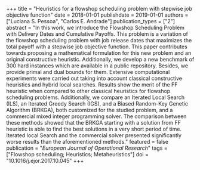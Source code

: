 +++
title = "Heuristics for a flowshop scheduling problem with stepwise job objective function"
date = 2018-01-01
publishdate = 2019-01-01
authors = ["Luciana S. Pessoa", "Carlos E. Andrade"]
publication_types = ["2"]
abstract = "In this work, we introduce the Flowshop Scheduling Problem with Delivery Dates and Cumulative Payoffs. This problem is a variation of the flowshop scheduling problem with job release dates that maximizes the total payoff with a stepwise job objective function. This paper contributes towards proposing a mathematical formulation for this new problem and an original constructive heuristic. Additionally, we develop a new benchmark of 300 hard instances which are available in a public repository. Besides, we provide primal and dual bounds for them. Extensive computational experiments were carried out taking into account classical constructive heuristics and hybrid local searches. Results show the merit of the FF heuristic when compared to other classical heuristics for flowshop scheduling problems. Additionally, we compare an Iterated Local Search (ILS), an Iterated Greedy Search (IGS), and a Biased Random-Key Genetic Algorithm (BRKGA), both customized for the studied problem, and a commercial mixed integer programming solver. The comparison between these methods showed that the BRKGA starting with a solution from FF heuristic is able to find the best solutions in a very short period of time. Iterated local Search and the commercial solver presented significantly worse results than the aforementioned methods."
featured = false
publication = "*European Journal of Operational Research*"
tags = ["Flowshop scheduling; Heuristics; Metaheuristics"]
doi = "10.1016/j.ejor.2017.10.045"
+++

